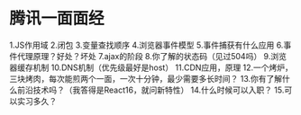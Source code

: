 # 腾讯一面面经
1.JS作用域
2.闭包
3.变量查找顺序
4.浏览器事件模型
5.事件捕获有什么应用
6.事件代理原理？好处？坏处
7.ajax的阶段
8.你了解的状态码（见过504吗）
9.浏览器缓存机制
10.DNS机制（优先级最好是host）
11.CDN应用，原理
12.一个烤炉，三块烤肉，每次能煎两个一面，一次十分钟，最少需要多长时间？
13.你有了解什么前沿技术吗？（我答得是React16，就问新特性）
14.什么时候可以入职？
15.可以实习多久？


